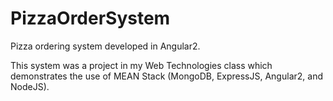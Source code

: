 # PizzaOrderSystem
Pizza ordering system developed in Angular2.

This system was a project in my Web Technologies class which demonstrates the use of MEAN Stack (MongoDB, ExpressJS, Angular2, and NodeJS).
